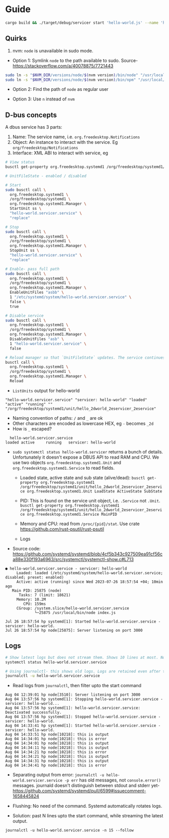# Guide

```sh
cargo build && ./target/debug/servicer start 'hello-world.js' --name 'hello-world'
```

## Quirks

1. nvm: `node` is unavailable in sudo mode.
  - Option 1: Symlink `node` to the path available to sudo. Source- https://stackoverflow.com/a/40078875/7721443

  ```sh
  sudo ln -s "$NVM_DIR/versions/node/$(nvm version)/bin/node" "/usr/local/bin/node"
  sudo ln -s "$NVM_DIR/versions/node/$(nvm version)/bin/npm" "/usr/local/bin/npm"
  ```

  - Option 2: Find the path of `node` as regular user

  - Option 3: Use `n` instead of `nvm`

## D-bus concepts

A dbus service has 3 parts:

1. Name: The service name, i.e. `org.freedesktop.Notifications`
2. Object: An instance to interact with the service. Eg `org/freedesktop/Notifications`
3. Interface: XML ABI to interact with service, eg


```sh
# View status
busctl get-property org.freedesktop.systemd1 /org/freedesktop/systemd1/unit/hello_2dworld_2eservicer_2eservice org.freedesktop.systemd1.Unit ActiveState LoadState UnitFileState

# UnitFileState - enabled / disabled

# Start
sudo busctl call \
  org.freedesktop.systemd1 \
  /org/freedesktop/systemd1 \
  org.freedesktop.systemd1.Manager \
  StartUnit ss \
  "hello-world.servicer.service" \
  "replace"

# Stop
sudo busctl call \
  org.freedesktop.systemd1 \
  /org/freedesktop/systemd1 \
  org.freedesktop.systemd1.Manager \
  StopUnit ss \
  "hello-world.servicer.service" \
  "replace"

# Enable- pass full path
sudo busctl call \
  org.freedesktop.systemd1 \
  /org/freedesktop/systemd1 \
  org.freedesktop.systemd1.Manager \
  EnableUnitFiles "asbb" \
  1 "/etc/systemd/system/hello-world.servicer.service" \
  false \
  true

# Disable service
sudo busctl call \
  org.freedesktop.systemd1 \
  /org/freedesktop/systemd1 \
  org.freedesktop.systemd1.Manager \
  DisableUnitFiles "asb" \
  1 "hello-world.servicer.service" \
  false

# Reload manager so that `UnitFileState` updates. The service continues to run without pause.
busctl call \
  org.freedesktop.systemd1 \
  /org/freedesktop/systemd1 \
  org.freedesktop.systemd1.Manager \
  Reload

```

- `ListUnits` output for hello-world

```
"hello-world.servicer.service" "servicer: hello-world" "loaded" "active" "running" "" "/org/freedesktop/systemd1/unit/hello_2dworld_2eservicer_2eservice"
```

- Naming convention of paths: `/` and `_` are ok
- Other characters are encoded as lowercase HEX, eg `-` becomes `_2d`
- How is `_` escaped?

```
  hello-world.servicer.service                                                                loaded active     running   servicer: hello-world
```

- `sudo systemctl status hello-world.servicer` returns a bunch of details. Unfortunately it doesn't expose a DBUS API to read RAM and CPU. We use two objects `org.freedesktop.systemd1.Unit` and `org.freedesktop.systemd1.Service` to read fields.

  - Loaded state, active state and sub state (alive/dead): `busctl get-property org.freedesktop.systemd1 /org/freedesktop/systemd1/unit/hello_2dworld_2eservicer_2eservice org.freedesktop.systemd1.Unit LoadState ActiveState SubState`

  - PID: This is found on the service unit object, i.e. `.Service` not `.Unit`. `busctl get-property org.freedesktop.systemd1 /org/freedesktop/systemd1/unit/hello_2dworld_2eservicer_2eservice org.freedesktop.systemd1.Service MainPID`

  - Memory and CPU: read from `/proc/{pid}/stat`. Use crate https://github.com/rust-psutil/rust-psutil
  - Logs

- Source code: https://github.com/systemd/systemd/blob/4cf5b343c927509ea91cf56ca88e330f193a6963/src/systemctl/systemctl-show.c#L713

```
● hello-world.servicer.service - servicer: hello-world
     Loaded: loaded (/etc/systemd/system/hello-world.servicer.service; disabled; preset: enabled)
     Active: active (running) since Wed 2023-07-26 18:57:54 +04; 10min ago
   Main PID: 25875 (node)
      Tasks: 7 (limit: 18621)
     Memory: 10.2M
        CPU: 159ms
     CGroup: /system.slice/hello-world.servicer.service
             └─25875 /usr/local/bin/node index.js

Jul 26 18:57:54 hp systemd[1]: Started hello-world.servicer.service - servicer: hello-world.
Jul 26 18:57:54 hp node[25875]: Server listening on port 3000
```

## Logs

```sh
# Show latest logs but does not stream them. Shows 10 lines at most. No separation between error and output streams.
systemctl status hello-world.servicer.service

# Using journalctl- this shows old logs. Logs are retained even after the service is deleted.
journalctl -u hello-world.servicer.service
```

- Read logs from `journalctl`, then filter upto the start command

```
Aug 04 12:39:01 hp node[3510]: Server listening on port 3000
Aug 04 13:57:56 hp systemd[1]: Stopping hello-world.servicer.service - servicer: hello-world...
Aug 04 13:57:56 hp systemd[1]: hello-world.servicer.service: Deactivated successfully.
Aug 04 13:57:56 hp systemd[1]: Stopped hello-world.servicer.service - servicer: hello-world.
Aug 04 14:33:41 hp systemd[1]: Started hello-world.servicer.service - servicer: hello-world.
Aug 04 14:33:51 hp node[10218]: this is output
Aug 04 14:34:01 hp node[10218]: this is error
Aug 04 14:34:01 hp node[10218]: this is output
Aug 04 14:34:11 hp node[10218]: this is output
Aug 04 14:34:21 hp node[10218]: this is error
Aug 04 14:34:21 hp node[10218]: this is output
Aug 04 14:34:31 hp node[10218]: this is output
Aug 04 14:34:41 hp node[10218]: this is error
```

- Separating output from error: `journalctl -u hello-world.servicer.service -p err` has old messages, not `console.error()` messages. journald doesn't distinguish between stdout and stderr yet- https://github.com/systemd/systemd/pull/6599#issuecomment-1658445824

- Flushing: No need of the command. Systemd automatically rotates logs.

- Solution: past N lines upto the start command, while streaming the latest output.

```
journalctl -u hello-world.servicer.service -n 15 --follow
```
